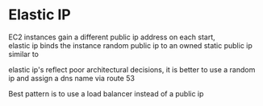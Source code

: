 # Elastic IP
EC2 instances gain a different public ip address on each start,  
elastic ip binds the instance random public ip to an owned static public ip similar to

elastic ip's reflect poor architectural decisions, it is better to use a random ip and assign a dns name via route 53

Best pattern is to use a load balancer instead of a public ip